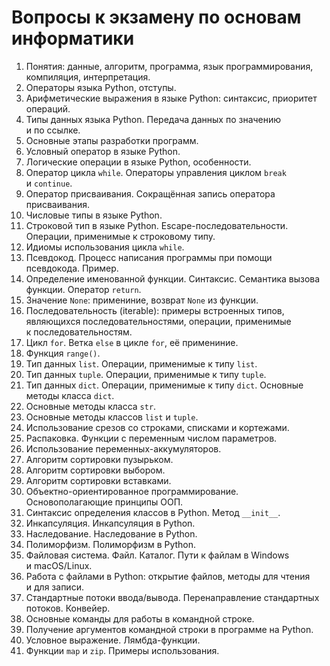 Вопросы к экзамену по основам информатики
=========================================

1.  Понятия: данные, алгоритм, программа, язык программирования, компиляция,
    интерпретация.
2.  Операторы языка Python, отступы.
3.  Арифметические выражения в языке Python: синтаксис, приоритет операций.
4.  Типы данных языка Python. Передача данных по значению и по ссылке.
5.  Основные этапы разработки программ.
6.  Условный оператор в языке Python.
7.  Логические операции в языке Python, особенности.
8.  Оператор цикла `while`. Операторы управления циклом `break` и `continue`.
9.  Оператор присваивания. Сокращённая запись оператора присваивания.
10. Числовые типы в языке Python.
11. Строковой тип в языке Python. Escape-последовательности. Операции,
    применимые к строковому типу.
12. Идиомы использования цикла `while`.
13. Псевдокод. Процесс написания программы при помощи псевдокода. Пример.
14. Определение именованной функции. Синтаксис. Семантика вызова функции.
    Оператор `return`.
15. Значение `None`: примениние, возврат `None` из функции.
16. Последовательность (iterable): примеры встроенных типов, являющихся
    последовательностями, операции, применимые к последовательностям.
17. Цикл `for`. Ветка `else` в цикле `for`, её примениние.
18. Функция `range()`.
19. Тип данных `list`. Операции, применимые к типу `list`.
20. Тип данных `tuple`. Операции, применимые к типу `tuple`.
21. Тип данных `dict`. Операции, применимые к типу `dict`. Основные методы
    класса `dict`.
22. Основные методы класса `str`.
23. Основные методы классов `list` и `tuple`.
24. Использование срезов со строками, списками и кортежами.
25. Распаковка. Функции с переменным числом параметров.
26. Использование переменных-аккумуляторов.
27. Алгоритм сортировки пузырьком.
28. Алгоритм сортировки выбором.
29. Алгоритм сортировки вставками.
30. Объектно-ориентированное программирование. Основополагающие принципы ООП.
31. Синтаксис определения классов в Python. Метод `__init__`.
32. Инкапсуляция. Инкапсуляция в Python.
33. Наследование. Наследование в Python.
34. Полиморфизм. Полиморфизм в Python.
35. Файловая система. Файл. Каталог. Пути к файлам в Windows и macOS/Linux.
36. Работа с файлами в Python: открытие файлов, методы для чтения и для записи.
37. Стандартные потоки ввода/вывода. Перенаправление стандартных потоков.
    Конвейер.
38. Основные команды для работы в командной строке.
39. Получение аргументов командной строки в программе на Python.
40. Условное выражение. Лямбда-функции.
41. Функции `map` и `zip`. Примеры использования.
